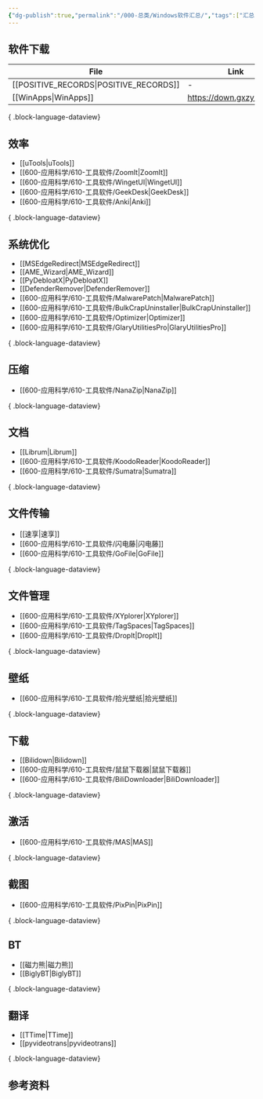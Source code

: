 ```yaml
---
{"dg-publish":true,"permalink":"/000-总类/Windows软件汇总/","tags":["汇总/Windows"],"noteIcon":""}
---
```


## 软件下载
| File                                      | Link                     |
| ----------------------------------------- | ------------------------ |
| [[POSITIVE_RECORDS\|POSITIVE_RECORDS]] | \-                       |
| [[WinApps\|WinApps]]                   | https://down.gxzyzd.com/ |

{ .block-language-dataview}
## 效率
- [[uTools\|uTools]]
- [[600-应用科学/610-工具软件/ZoomIt\|ZoomIt]]
- [[600-应用科学/610-工具软件/WingetUI\|WingetUI]]
- [[600-应用科学/610-工具软件/GeekDesk\|GeekDesk]]
- [[600-应用科学/610-工具软件/Anki\|Anki]]

{ .block-language-dataview}
## 系统优化  
- [[MSEdgeRedirect\|MSEdgeRedirect]]
- [[AME_Wizard\|AME_Wizard]]
- [[PyDebloatX\|PyDebloatX]]
- [[DefenderRemover\|DefenderRemover]]
- [[600-应用科学/610-工具软件/MalwarePatch\|MalwarePatch]]
- [[600-应用科学/610-工具软件/BulkCrapUninstaller\|BulkCrapUninstaller]]
- [[600-应用科学/610-工具软件/Optimizer\|Optimizer]]
- [[600-应用科学/610-工具软件/GlaryUtilitiesPro\|GlaryUtilitiesPro]]

{ .block-language-dataview}

## 压缩
- [[600-应用科学/610-工具软件/NanaZip\|NanaZip]]

{ .block-language-dataview}
## 文档
- [[Librum\|Librum]]
- [[600-应用科学/610-工具软件/KoodoReader\|KoodoReader]]
- [[600-应用科学/610-工具软件/Sumatra\|Sumatra]]

{ .block-language-dataview}

## 文件传输
- [[速享\|速享]]
- [[600-应用科学/610-工具软件/闪电藤\|闪电藤]]
- [[600-应用科学/610-工具软件/GoFile\|GoFile]]

{ .block-language-dataview}
## 文件管理
- [[600-应用科学/610-工具软件/XYplorer\|XYplorer]]
- [[600-应用科学/610-工具软件/TagSpaces\|TagSpaces]]
- [[600-应用科学/610-工具软件/DropIt\|DropIt]]

{ .block-language-dataview}
## 壁纸
- [[600-应用科学/610-工具软件/拾光壁纸\|拾光壁纸]]

{ .block-language-dataview}
## 下载
- [[Bilidown\|Bilidown]]
- [[600-应用科学/610-工具软件/鼠鼠下载器\|鼠鼠下载器]]
- [[600-应用科学/610-工具软件/BiliDownloader\|BiliDownloader]]

{ .block-language-dataview}

## 激活
- [[600-应用科学/610-工具软件/MAS\|MAS]]

{ .block-language-dataview}


## 截图
- [[600-应用科学/610-工具软件/PixPin\|PixPin]]

{ .block-language-dataview}

## BT
- [[磁力熊\|磁力熊]]
- [[BiglyBT\|BiglyBT]]

{ .block-language-dataview}


## 翻译
- [[TTime\|TTime]]
- [[pyvideotrans\|pyvideotrans]]

{ .block-language-dataview}

## 参考资料